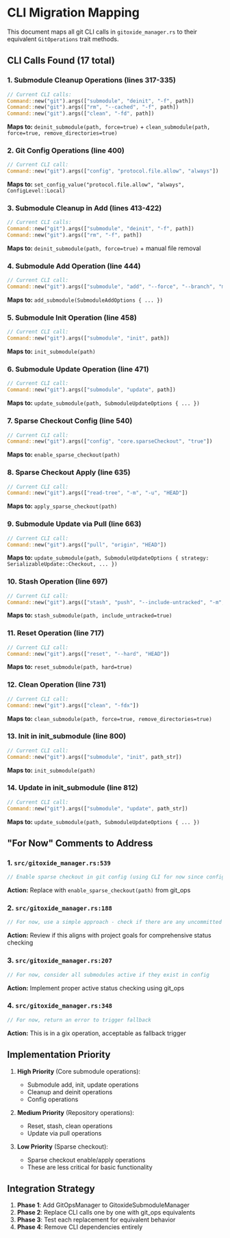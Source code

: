 # CLI Migration Mapping

This document maps all git CLI calls in `gitoxide_manager.rs` to their equivalent `GitOperations` trait methods.

## CLI Calls Found (17 total)

### 1. Submodule Cleanup Operations (lines 317-335)
```rust
// Current CLI calls:
Command::new("git").args(["submodule", "deinit", "-f", path])
Command::new("git").args(["rm", "--cached", "-f", path])  
Command::new("git").args(["clean", "-fd", path])
```
**Maps to:** `deinit_submodule(path, force=true)` + `clean_submodule(path, force=true, remove_directories=true)`

### 2. Git Config Operations (line 400)
```rust
// Current CLI call:
Command::new("git").args(["config", "protocol.file.allow", "always"])
```
**Maps to:** `set_config_value("protocol.file.allow", "always", ConfigLevel::Local)`

### 3. Submodule Cleanup in Add (lines 413-422)
```rust
// Current CLI calls:
Command::new("git").args(["submodule", "deinit", "-f", path])
Command::new("git").args(["rm", "-f", path])
```
**Maps to:** `deinit_submodule(path, force=true)` + manual file removal

### 4. Submodule Add Operation (line 444)
```rust
// Current CLI call:
Command::new("git").args(["submodule", "add", "--force", "--branch", "main", url, path])
```
**Maps to:** `add_submodule(SubmoduleAddOptions { ... })`

### 5. Submodule Init Operation (line 458)
```rust
// Current CLI call:
Command::new("git").args(["submodule", "init", path])
```
**Maps to:** `init_submodule(path)`

### 6. Submodule Update Operation (line 471)
```rust
// Current CLI call:
Command::new("git").args(["submodule", "update", path])
```
**Maps to:** `update_submodule(path, SubmoduleUpdateOptions { ... })`

### 7. Sparse Checkout Config (line 540)
```rust
// Current CLI call:
Command::new("git").args(["config", "core.sparseCheckout", "true"])
```
**Maps to:** `enable_sparse_checkout(path)`

### 8. Sparse Checkout Apply (line 635)
```rust
// Current CLI call:
Command::new("git").args(["read-tree", "-m", "-u", "HEAD"])
```
**Maps to:** `apply_sparse_checkout(path)`

### 9. Submodule Update via Pull (line 663)
```rust
// Current CLI call:
Command::new("git").args(["pull", "origin", "HEAD"])
```
**Maps to:** `update_submodule(path, SubmoduleUpdateOptions { strategy: SerializableUpdate::Checkout, ... })`

### 10. Stash Operation (line 697)
```rust
// Current CLI call:
Command::new("git").args(["stash", "push", "--include-untracked", "-m", "Submod reset stash"])
```
**Maps to:** `stash_submodule(path, include_untracked=true)`

### 11. Reset Operation (line 717)
```rust
// Current CLI call:
Command::new("git").args(["reset", "--hard", "HEAD"])
```
**Maps to:** `reset_submodule(path, hard=true)`

### 12. Clean Operation (line 731)
```rust
// Current CLI call:
Command::new("git").args(["clean", "-fdx"])
```
**Maps to:** `clean_submodule(path, force=true, remove_directories=true)`

### 13. Init in init_submodule (line 800)
```rust
// Current CLI call:
Command::new("git").args(["submodule", "init", path_str])
```
**Maps to:** `init_submodule(path)`

### 14. Update in init_submodule (line 812)
```rust
// Current CLI call:
Command::new("git").args(["submodule", "update", path_str])
```
**Maps to:** `update_submodule(path, SubmoduleUpdateOptions { ... })`

## "For Now" Comments to Address

### 1. `src/gitoxide_manager.rs:539`
```rust
// Enable sparse checkout in git config (using CLI for now since config mutation is complex)
```
**Action:** Replace with `enable_sparse_checkout(path)` from git_ops

### 2. `src/gitoxide_manager.rs:188`
```rust
// For now, use a simple approach - check if there are any uncommitted changes
```
**Action:** Review if this aligns with project goals for comprehensive status checking

### 3. `src/gitoxide_manager.rs:207`
```rust
// For now, consider all submodules active if they exist in config
```
**Action:** Implement proper active status checking using git_ops

### 4. `src/gitoxide_manager.rs:348`
```rust
// For now, return an error to trigger fallback
```
**Action:** This is in a gix operation, acceptable as fallback trigger

## Implementation Priority

1. **High Priority** (Core submodule operations):
   - Submodule add, init, update operations
   - Cleanup and deinit operations
   - Config operations

2. **Medium Priority** (Repository operations):
   - Reset, stash, clean operations
   - Update via pull operations

3. **Low Priority** (Sparse checkout):
   - Sparse checkout enable/apply operations
   - These are less critical for basic functionality

## Integration Strategy

1. **Phase 1**: Add GitOpsManager to GitoxideSubmoduleManager
2. **Phase 2**: Replace CLI calls one by one with git_ops equivalents
3. **Phase 3**: Test each replacement for equivalent behavior
4. **Phase 4**: Remove CLI dependencies entirely

